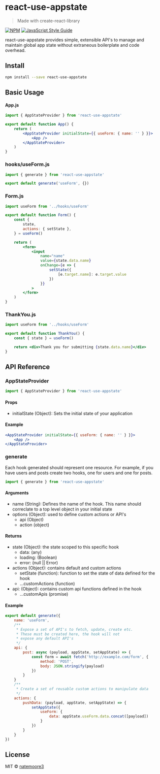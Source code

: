 # react-use-appstate

> Made with create-react-library

[![NPM](https://img.shields.io/npm/v/react-use-appstate.svg)](https://www.npmjs.com/package/react-use-appstate) [![JavaScript Style Guide](https://img.shields.io/badge/code_style-standard-brightgreen.svg)](https://standardjs.com)

react-use-appstate provides simple, extensible API's to manage and maintain global app state without extraneous boilerplate and code overhead.

## Install

```bash
npm install --save react-use-appstate
```

## Basic Usage

#### App.js

```jsx
import { AppStateProvider } from 'react-use-appstate'

export default function App() {
    return (
        <AppStateProvider initialState={{ useForm: { name: '' } }}>
            <App />
        </AppStateProvider>
    )
}
```

### hooks/useForm.js

```jsx
import { generate } from 'react-use-appstate'

export default generate('useForm', {})
```

### Form.js

```jsx
import useForm from '../hooks/useForm'

export default function Form() {
    const {
        state,
        actions: { setState },
    } = useForm()

    return (
        <form>
            <input
                name="name"
                value={state.data.name}
                onChange={e => {
                    setState({
                        [e.target.name]: e.target.value
                    })
                }}
            >
        </form>
    )
}
```

### ThankYou.js

```jsx
import useForm from '../hooks/useForm'

export default function ThankYou() {
    const { state } = useForm()

    return <div>Thank you for submitting {state.data.name}</div>
}
```

## API Reference

### AppStateProvider

```jsx
import { AppStateProvider } from 'react-use-appstate'
```

#### Props

-   initialState (Object): Sets the initial state of your application

#### Example

```jsx
<AppStateProvider initialState={{ useForm: { name: '' } }}>
    <App />
</AppStateProvider>
```

### generate

Each hook generated should represent one resource. For example, if you have users and posts create two hooks, one for users and one for posts.

```jsx
import { generate } from 'react-use-appstate'
```

#### Arguments

-   name (String): Defines the name of the hook. This name should correclate to a top level object in your initial state
-   options (Object): used to define custom actions or API's
    -   api (Object)
    -   action (object)

#### Returns

-   state (Object): the state scoped to this specific hook
    -   data: (any)
    -   loading: (Boolean)
    -   error: (null || Error)
-   actions (Object): contains default and custom actions
    -   setState (function): function to set the state of data defined for the hook
    -   ...customActions (function)
-   api: (Object): contains custom api functions defined in the hook
    -   ...customApis (promise)

#### Example

```jsx
export default generate({
    name: 'useForm',
    /**
     * Expose a set of API's to fetch, update, create etc.
     * These must be created here, the hook will not
     * expose any default API's
     */
    api: {
        post: async (payload, appState, setAppState) => {
            const form = await fetch('http://example.com/form', {
                method: 'POST',
                body: JSON.stringify(payload)
            })
        }
    }
    /**
     * Create a set of reusable custom actions to manipulate data
     */
    actions: {
        pushData: (payload, appState, setAppState) => {
            setAppState({
                useForm: {
                    data: appState.useForm.data.concat([payload])
                }
            })
        }
    }
})
```

## License

MIT © [natemoore3](https://github.com/natemoore3)
